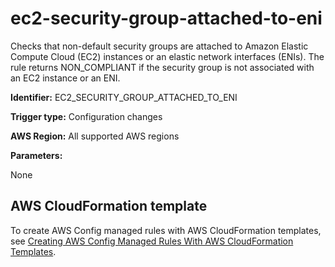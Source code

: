 # ec2\-security\-group\-attached\-to\-eni<a name="ec2-security-group-attached-to-eni"></a>

Checks that non\-default security groups are attached to Amazon Elastic Compute Cloud \(EC2\) instances or an elastic network interfaces \(ENIs\)\. The rule returns NON\_COMPLIANT if the security group is not associated with an EC2 instance or an ENI\. 

**Identifier:** EC2\_SECURITY\_GROUP\_ATTACHED\_TO\_ENI

**Trigger type:** Configuration changes

**AWS Region:** All supported AWS regions

**Parameters:**

None  

## AWS CloudFormation template<a name="w24aac11c29c17b7d133c15"></a>

To create AWS Config managed rules with AWS CloudFormation templates, see [Creating AWS Config Managed Rules With AWS CloudFormation Templates](aws-config-managed-rules-cloudformation-templates.md)\.